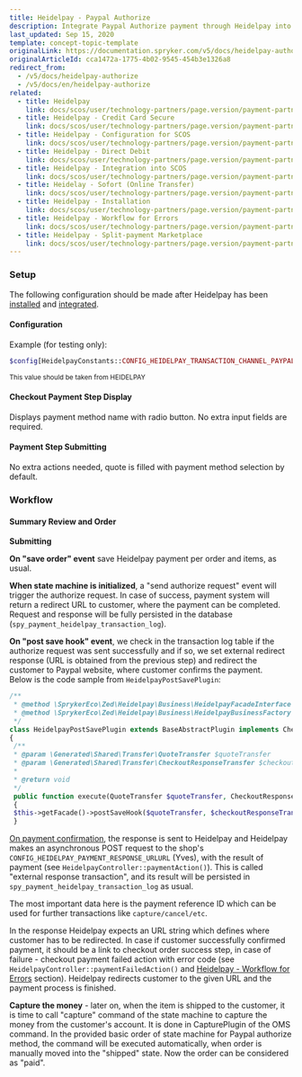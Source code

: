 ```yaml
---
title: Heidelpay - Paypal Authorize
description: Integrate Paypal Authorize payment through Heidelpay into the Spryker-based shop.
last_updated: Sep 15, 2020
template: concept-topic-template
originalLink: https://documentation.spryker.com/v5/docs/heidelpay-authorize
originalArticleId: cca1472a-1775-4b02-9545-454b3e1326a8
redirect_from:
  - /v5/docs/heidelpay-authorize
  - /v5/docs/en/heidelpay-authorize
related:
  - title: Heidelpay
    link: docs/scos/user/technology-partners/page.version/payment-partners/heidelpay/heidelpay.html
  - title: Heidelpay - Credit Card Secure
    link: docs/scos/user/technology-partners/page.version/payment-partners/heidelpay/heidelpay-payment-methods/heidelpay-credit-card-secure.html
  - title: Heidelpay - Configuration for SCOS
    link: docs/scos/user/technology-partners/page.version/payment-partners/heidelpay/scos-integration/heidelpay-configuration-for-scos.html
  - title: Heidelpay - Direct Debit
    link: docs/scos/user/technology-partners/page.version/payment-partners/heidelpay/heidelpay-payment-methods/heidelpay-direct-debit.html
  - title: Heidelpay - Integration into SCOS
    link: docs/scos/user/technology-partners/page.version/payment-partners/heidelpay/scos-integration/heidelpay-integration-into-scos.html
  - title: Heidelay - Sofort (Online Transfer)
    link: docs/scos/user/technology-partners/page.version/payment-partners/heidelpay/heidelpay-payment-methods/heidelpay-sofort-online-transfer.html
  - title: Heidelpay - Installation
    link: docs/scos/user/technology-partners/page.version/payment-partners/heidelpay/heidelpay-installation.html
  - title: Heidelpay - Workflow for Errors
    link: docs/scos/user/technology-partners/page.version/payment-partners/heidelpay/technical-details-and-howtos/heidelpay-workflow-for-errors.html
  - title: Heidelpay - Split-payment Marketplace
    link: docs/scos/user/technology-partners/page.version/payment-partners/heidelpay/heidelpay-payment-methods/heidelpay-split-payment-marketplace.html
---
```


### Setup

The following configuration should be made after Heidelpay has been [installed](/docs/scos/user/technology-partners/{{page.version}}/payment-partners/heidelpay/heidelpay-installation.html) and [integrated](/docs/scos/user/technology-partners/{{page.version}}/payment-partners/heidelpay/scos-integration/heidelpay-configuration-for-scos.html).

#### Configuration

Example (for testing only):
```php
$config[HeidelpayConstants::CONFIG_HEIDELPAY_TRANSACTION_CHANNEL_PAYPAL] = '31HA07BC8142C5A171749A60D979B6E4';
```

<sub>This value should be taken from HEIDELPAY</sub>

#### Checkout Payment Step Display
Displays payment method name with radio button. No extra input fields are required.

#### Payment Step Submitting
No extra actions needed, quote is filled with payment method selection by default.

### Workflow
#### Summary Review and Order
**Submitting**

<b>On "save order" event</b> save Heidelpay payment per order and items, as usual.

<b>When state machine is initialized</b>, a "send authorize request" event will trigger the authorize request. In case of success, payment system will  return a redirect URL to customer, where the payment can be completed. Request and response will be fully persisted in the database (`spy_payment_heidelpay_transaction_log`). 

<b>On "post save hook" event</b>, we check in the transaction log table if the authorize request was sent successfully and if so, we set external redirect response (URL is obtained from the previous step) and redirect the customer to Paypal website, where customer confirms the payment. <br>
Below is the code sample from `HeidelpayPostSavePlugin`:
```php
/**
 * @method \SprykerEco\Zed\Heidelpay\Business\HeidelpayFacadeInterface getFacade()
 * @method \SprykerEco\Zed\Heidelpay\Business\HeidelpayBusinessFactory getFactory()
 */
class HeidelpayPostSavePlugin extends BaseAbstractPlugin implements CheckoutPostCheckPluginInterface
{
 /**
 * @param \Generated\Shared\Transfer\QuoteTransfer $quoteTransfer
 * @param \Generated\Shared\Transfer\CheckoutResponseTransfer $checkoutResponseTransfer
 *
 * @return void
 */
 public function execute(QuoteTransfer $quoteTransfer, CheckoutResponseTransfer $checkoutResponseTransfer)
 {
 $this->getFacade()->postSaveHook($quoteTransfer, $checkoutResponseTransfer);
 }
 ```

<u>On payment confirmation</u>, the response is sent to Heidelpay and Heidelpay makes an asynchronous POST request to the shop's `CONFIG_HEIDELPAY_PAYMENT_RESPONSE_URLURL` (Yves), with the result of payment (see `HeidelpayController::paymentAction()`). This is called "external response transaction", and its result will be persisted in `spy_payment_heidelpay_transaction_log` as usual.

The most important data here is the payment reference ID which can be used for further transactions like `capture/cancel/etc`.

In the response Heidelpay expects an URL string which defines where customer has to be redirected. In case if customer successfully confirmed payment, it should be a link to checkout order success step, in case of failure - checkout payment failed action with error code (see `HeidelpayController::paymentFailedAction()` and [Heidelpay - Workflow for Errors](/docs/scos/user/technology-partners/{{page.version}}/payment-partners/heidelpay/heidelpay-workflow-for-errors.html) section). Heidelpay redirects customer to the given URL and the payment process is finished. 

<b>Capture the money</b> - later on, when the item is shipped to the customer, it is time to call "capture" command of the state machine to capture the money from the customer's account. It is done in CapturePlugin of the OMS command. In the provided basic order of state machine for Paypal authorize method, the command will be executed automatically, when order is manually moved into the "shipped" state. Now the order can be considered as "paid".
